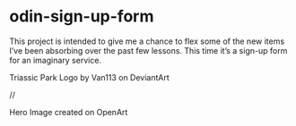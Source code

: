 # odin-sign-up-form

This project is intended to give me a chance to flex some of the new items I’ve been absorbing over the past few lessons. This time it’s a sign-up form for an imaginary service.

Triassic Park Logo by Van113 on DeviantArt 

//

Hero Image created on OpenArt